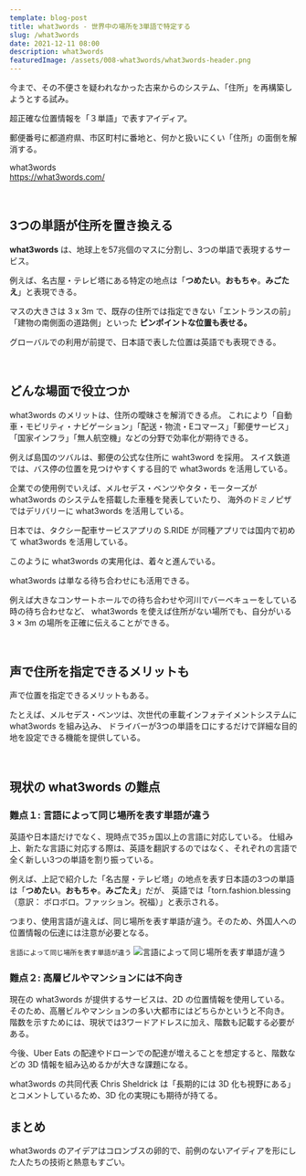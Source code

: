 ```yaml
---
template: blog-post
title: what3words - 世界中の場所を3単語で特定する
slug: /what3words
date: 2021-12-11 08:00
description: what3words
featuredImage: /assets/008-what3words/what3words-header.png
---
```


今まで、その不便さを疑われなかった古来からのシステム、「住所」を再構築しようとする試み。

超正確な位置情報を「３単語」で表すアイディア。

郵便番号に都道府県、市区町村に番地と、何かと扱いにくい「住所」の面倒を解消する。

what3words  
https://what3words.com/

<br />

## 3つの単語が住所を置き換える

**what3words** は、地球上を57兆個のマスに分割し、3つの単語で表現するサービス。

例えば、名古屋・テレビ塔にある特定の地点は「**つめたい**。**おもちゃ**。**みごたえ**」と表現できる。

マスの大きさは 3 x 3m で、既存の住所では指定できない「エントランスの前」「建物の南側面の道路側」といった **ピンポイントな位置も表せる。**

グローバルでの利用が前提で、日本語で表した位置は英語でも表現できる。

<br />

## どんな場面で役立つか

what3words のメリットは、住所の曖昧さを解消できる点。
これにより「自動車・モビリティ・ナビゲーション」「配送・物流・Eコマース」「郵便サービス」
「国家インフラ」「無人航空機」などの分野で効率化が期待できる。

例えば島国のツバルは、郵便の公式な住所に waht3word を採用。
スイス鉄道では、バス停の位置を見つけやすくする目的で what3words を活用している。

企業での使用例でいえば、メルセデス・ベンツやタタ・モーターズが what3words のシステムを搭載した車種を発表していたり、
海外のドミノピザではデリバリーに what3words を活用している。

日本では、タクシー配車サービスアプリの S.RIDE が同種アプリでは国内で初めて what3words を活用している。

このように what3words の実用化は、着々と進んでいる。

what3words は単なる待ち合わせにも活用できる。

例えば大きなコンサートホールでの待ち合わせや河川でバーベキューをしている時の待ち合わせなど、
what3words を使えば住所がない場所でも、自分がいる 3 × 3m の場所を正確に伝えることができる。

<br />

## 声で住所を指定できるメリットも

声で位置を指定できるメリットもある。

たとえば、メルセデス・ベンツは、次世代の車載インフォテイメントシステムに what3words を組み込み、
ドライバーが3つの単語を口にするだけで詳細な目的地を設定できる機能を提供している。

<br />

## 現状の what3words の難点

### 難点１: 言語によって同じ場所を表す単語が違う

英語や日本語だけでなく、現時点で35ヵ国以上の言語に対応している。
仕組み上、新たな言語に対応する際は、英語を翻訳するのではなく、それぞれの言語で全く新しい3つの単語を割り振っている。

例えば、上記で紹介した「名古屋・テレビ塔」の地点を表す日本語の3つの単語は「**つめたい**。**おもちゃ**。**みごたえ**」だが、
英語では「torn.fashion.blessing（意訳： ボロボロ。ファッション。祝福）」と表示される。

つまり、使用言語が違えば、同じ場所を表す単語が違う。そのため、外国人への位置情報の伝達には注意が必要となる。

`言語によって同じ場所を表す単語が違う`
![言語によって同じ場所を表す単語が違う](./assets/008-what3words/torn.fashion.blessing.png)

### 難点２: 高層ビルやマンションには不向き

現在の what3words が提供するサービスは、2D の位置情報を使用している。
そのため、高層ビルやマンションの多い大都市にはどちらかというと不向き。
階数を示すためには、現状では3ワードアドレスに加え、階数も記載する必要がある。

今後、Uber Eats の配達やドローンでの配達が増えることを想定すると、階数などの 3D 情報を組み込めるかが大きな課題になる。

what3words の共同代表 Chris Sheldrick は「長期的には 3D 化も視野にある」とコメントしているため、3D 化の実現にも期待が持てる。

## まとめ

what3words のアイデアはコロンブスの卵的で、前例のないアイディアを形にした人たちの技術と熱意もすごい。
